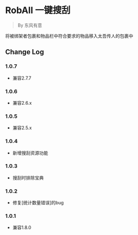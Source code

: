 # RobAll 一键搜刮
> By 东风有意

将被绑架者包裹和物品栏中符合要求的物品移入太吾传人的包裹中

## Change Log
### 1.0.7
- 兼容2.7.7
### 1.0.6
- 兼容2.6.x
### 1.0.5
- 兼容2.5.x
### 1.0.4
- 新增搜刮资源功能
### 1.0.3
- 搜刮时排除宝典
### 1.0.2
- 修复[统计数量错误]的bug
### 1.0.1
- 兼容1.8.0